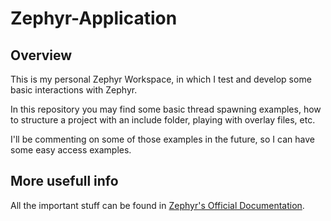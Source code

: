 # Zephyr-Application

## Overview
This is my personal Zephyr Workspace, in which I test and develop some basic interactions with Zephyr.

In this repository you may find some basic thread spawning examples, how to structure a project with an include folder, playing with overlay files, etc.

I'll be commenting on some of those examples in the future, so I can have some easy access examples.

## More usefull info
All the important stuff can be found in [Zephyr's Official Documentation](https://docs.zephyrproject.org/3.1.0/index.html).